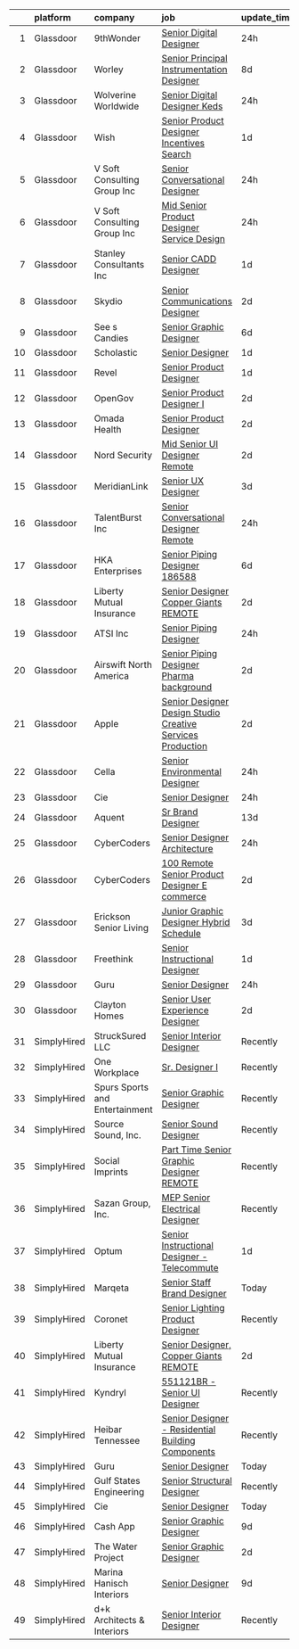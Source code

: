 

|    | platform    | company                        | job                                                                                                                                                                                                                                                                                                                                                                                                                                                                                                                                                                                                                                                                                                                                                                                                                                                                                                                                                                                                                                                                                                                                                                                                                                                                                                                                                                                                                                                        | update_time   | location          |
|---:|:------------|:-------------------------------|:-----------------------------------------------------------------------------------------------------------------------------------------------------------------------------------------------------------------------------------------------------------------------------------------------------------------------------------------------------------------------------------------------------------------------------------------------------------------------------------------------------------------------------------------------------------------------------------------------------------------------------------------------------------------------------------------------------------------------------------------------------------------------------------------------------------------------------------------------------------------------------------------------------------------------------------------------------------------------------------------------------------------------------------------------------------------------------------------------------------------------------------------------------------------------------------------------------------------------------------------------------------------------------------------------------------------------------------------------------------------------------------------------------------------------------------------------------------|:--------------|:------------------|
|  1 | Glassdoor   | 9thWonder                      | [Senior Digital Designer](https://www.glassdoor.com/partner/jobListing.htm?pos=125&ao=1136043&s=58&guid=00000183b150df5bb48de2e70a39a6c6&src=GD_JOB_AD&t=SR&vt=w&ea=1&cs=1_cc30ddd2&cb=1665127211172&jobListingId=1008190231849&jrtk=3-0-1geol1ns7k7i4801-1geol1nstikpf800-cb7411e0bf139416-)                                                                                                                                                                                                                                                                                                                                                                                                                                                                                                                                                                                                                                                                                                                                                                                                                                                                                                                                                                                                                                                                                                                                                              | 24h           | Denver, CO        |
|  2 | Glassdoor   | Worley                         | [Senior Principal Instrumentation Designer](https://www.glassdoor.com/partner/jobListing.htm?pos=115&ao=1136043&s=58&guid=00000183b150df5bb48de2e70a39a6c6&src=GD_JOB_AD&t=SR&vt=w&cs=1_508fca13&cb=1665127211171&jobListingId=1008168307892&jrtk=3-0-1geol1ns7k7i4801-1geol1nstikpf800-62cf84b96aa6bba4-)                                                                                                                                                                                                                                                                                                                                                                                                                                                                                                                                                                                                                                                                                                                                                                                                                                                                                                                                                                                                                                                                                                                                                 | 8d            | Houston, TX       |
|  3 | Glassdoor   | Wolverine Worldwide            | [Senior Digital Designer   Keds](https://www.glassdoor.com/partner/jobListing.htm?pos=123&ao=1136043&s=58&guid=00000183b150df5bb48de2e70a39a6c6&src=GD_JOB_AD&t=SR&vt=w&cs=1_a1372311&cb=1665127211172&jobListingId=1008188766415&jrtk=3-0-1geol1ns7k7i4801-1geol1nstikpf800-506b5f658ed652e7-)                                                                                                                                                                                                                                                                                                                                                                                                                                                                                                                                                                                                                                                                                                                                                                                                                                                                                                                                                                                                                                                                                                                                                            | 24h           | Waltham, MA       |
|  4 | Glassdoor   | Wish                           | [Senior Product Designer   Incentives   Search](https://www.glassdoor.com/partner/jobListing.htm?pos=121&ao=1136043&s=58&guid=00000183b150df5bb48de2e70a39a6c6&src=GD_JOB_AD&t=SR&vt=w&ea=1&cs=1_09f3822f&cb=1665127211172&jobListingId=1008187780938&jrtk=3-0-1geol1ns7k7i4801-1geol1nstikpf800-5a9618bd9fed060f-)                                                                                                                                                                                                                                                                                                                                                                                                                                                                                                                                                                                                                                                                                                                                                                                                                                                                                                                                                                                                                                                                                                                                        | 1d            | San Francisco, CA |
|  5 | Glassdoor   | V Soft Consulting Group  Inc   | [Senior Conversational Designer](https://www.glassdoor.com/partner/jobListing.htm?pos=107&ao=1110586&s=58&guid=00000183b150df5bb48de2e70a39a6c6&src=GD_JOB_AD&t=SR&vt=w&ea=1&cs=1_36a32d1c&cb=1665127211171&jobListingId=1008190234386&cpc=6FC5BA77C9A4CD78&jrtk=3-0-1geol1ns7k7i4801-1geol1nstikpf800-205408fc2122c28a--6NYlbfkN0D9RE-Si7ybiUgDiZLiiQYmpNk9Vbzm2gLbPAQW_p1zE3jUynzuC9mQeE4jvLF4MlRuMwsNyVehSCzXDr4CJGZuQE4EGez88N9kJDFi8tBe_6HhRZbuuJ94fDkARdSPiV5Po3WfwQT6EOQiFeT5aUH-hcsVTvVJjEoQmnPq2c58EWgj3SKDudNG2Ic8VePOblFJ8zoSQaKk5rfF1Bhj5_-QbuxCLL21bflcIw-UAqzSeCJbQD_OmznVxoadQe3HKklTn3JNULGdR8k49pwYOogvzmSundTPc9mo0puXFnFVx5ZLNqKozb2hA5ZtlGKj94wIaLmb96DsfNu3OhcTMf-QjvCrcQaY3Re2L9NAkFsT_DHvn7R-Xgw-6Js1ZJq0aOAP5VCrwC3AE3cJzSAp8x1g-wXt0go511f6z-tTVFG1X2z5MXBr833rtsEASzJFdz6D_253u8X0IkS8QXRDPytUdRlCuNP-sodVoAd_s2Gfq4GEy2Kl_CJxYhQ3xs3K7I77cEv5b6SiMtuP9v9Hnlkg)                                                                                                                                                                                                                                                                                                                                                                                                                                                                                                                                                                  | 24h           | Allentown, PA     |
|  6 | Glassdoor   | V Soft Consulting Group  Inc   | [Mid   Senior Product Designer Service Design](https://www.glassdoor.com/partner/jobListing.htm?pos=111&ao=1110586&s=58&guid=00000183b150df5bb48de2e70a39a6c6&src=GD_JOB_AD&t=SR&vt=w&ea=1&cs=1_30176fd8&cb=1665127211171&jobListingId=1008189720384&cpc=47CFDC01B3F81FAC&jrtk=3-0-1geol1ns7k7i4801-1geol1nstikpf800-33d1da362f0b922b--6NYlbfkN0D9RE-Si7ybiUgDiZLiiQYmpNk9Vbzm2gLbPAQW_p1zE3jUynzuC9mQeE4jvLF4MlTodmpEBS7SzM_ODubC4Avi1IkN4PD0i5HTSZ7D5ogx_-zKPFryIcGjk7U96WBam3I0473c3c59SFQWd3fXiO0UQoTHMOCrxHXgIQGqMLSUrSHSiXe3DpKDY4YB3vfayyN7DoK_ocYknjulsI3uS6sbiBes1It-2vfODFWNoiENRyltLWz_8e3LxGN_2BD1HQ6drZKwZQQQxJ_Rl9rtIiA3Xfd_Mno2aVMyMTHpO3JMuFRZQH6qYXAO83HjPhTMU4JBAUBmUBKjyHAQXkZILo_uBsx0l-HZxs42gykpWMl7ADbTlt7P-ypZHexLMmPAWPjfCRtSYCH0Mg5du0oBJml0SO_R7H2VqDo0wAaB5kOSB4wWXOJfbXusQZ8Mo6n9kokc8dfw1klUxuAyLCa3WQZhg2tmZ186bDh_WzWGril7z4U5jDTrXg0QFNbAG66y8DcF5cmMUavjWNe5GX8SsEkj)                                                                                                                                                                                                                                                                                                                                                                                                                                                                                                                                                    | 24h           | Allentown, PA     |
|  7 | Glassdoor   | Stanley Consultants  Inc       | [Senior CADD Designer](https://www.glassdoor.com/partner/jobListing.htm?pos=130&ao=1136043&s=58&guid=00000183b150df5bb48de2e70a39a6c6&src=GD_JOB_AD&t=SR&vt=w&cs=1_095fb3f1&cb=1665127211172&jobListingId=1008187112118&jrtk=3-0-1geol1ns7k7i4801-1geol1nstikpf800-7280f917e91338bf-)                                                                                                                                                                                                                                                                                                                                                                                                                                                                                                                                                                                                                                                                                                                                                                                                                                                                                                                                                                                                                                                                                                                                                                      | 1d            | Phoenix, AZ       |
|  8 | Glassdoor   | Skydio                         | [Senior Communications Designer](https://www.glassdoor.com/partner/jobListing.htm?pos=124&ao=1136043&s=58&guid=00000183b150df5bb48de2e70a39a6c6&src=GD_JOB_AD&t=SR&vt=w&ea=1&cs=1_8a5dd19b&cb=1665127211172&jobListingId=1008183968942&jrtk=3-0-1geol1ns7k7i4801-1geol1nstikpf800-002a4807f18c5ee6-)                                                                                                                                                                                                                                                                                                                                                                                                                                                                                                                                                                                                                                                                                                                                                                                                                                                                                                                                                                                                                                                                                                                                                       | 2d            | San Mateo, CA     |
|  9 | Glassdoor   | See s Candies                  | [Senior Graphic Designer](https://www.glassdoor.com/partner/jobListing.htm?pos=116&ao=1136043&s=58&guid=00000183b150df5bb48de2e70a39a6c6&src=GD_JOB_AD&t=SR&vt=w&cs=1_bbb78c5a&cb=1665127211172&jobListingId=1008175343017&jrtk=3-0-1geol1ns7k7i4801-1geol1nstikpf800-41abe781bbce297b-)                                                                                                                                                                                                                                                                                                                                                                                                                                                                                                                                                                                                                                                                                                                                                                                                                                                                                                                                                                                                                                                                                                                                                                   | 6d            | San Francisco, CA |
| 10 | Glassdoor   | Scholastic                     | [Senior Designer](https://www.glassdoor.com/partner/jobListing.htm?pos=126&ao=1136043&s=58&guid=00000183b150df5bb48de2e70a39a6c6&src=GD_JOB_AD&t=SR&vt=w&cs=1_fc7d896d&cb=1665127211172&jobListingId=1008187190715&jrtk=3-0-1geol1ns7k7i4801-1geol1nstikpf800-0fc276409c2fe321-)                                                                                                                                                                                                                                                                                                                                                                                                                                                                                                                                                                                                                                                                                                                                                                                                                                                                                                                                                                                                                                                                                                                                                                           | 1d            | New York, NY      |
| 11 | Glassdoor   | Revel                          | [Senior Product Designer](https://www.glassdoor.com/partner/jobListing.htm?pos=122&ao=1136043&s=58&guid=00000183b150df5bb48de2e70a39a6c6&src=GD_JOB_AD&t=SR&vt=w&ea=1&cs=1_fc0a6151&cb=1665127211172&jobListingId=1008186518065&jrtk=3-0-1geol1ns7k7i4801-1geol1nstikpf800-6c7894ba5e5d1375-)                                                                                                                                                                                                                                                                                                                                                                                                                                                                                                                                                                                                                                                                                                                                                                                                                                                                                                                                                                                                                                                                                                                                                              | 1d            | Brooklyn, NY      |
| 12 | Glassdoor   | OpenGov                        | [Senior Product Designer I](https://www.glassdoor.com/partner/jobListing.htm?pos=127&ao=1136043&s=58&guid=00000183b150df5bb48de2e70a39a6c6&src=GD_JOB_AD&t=SR&vt=w&ea=1&cs=1_d8415ef3&cb=1665127211172&jobListingId=1008184443378&jrtk=3-0-1geol1ns7k7i4801-1geol1nstikpf800-2f1bff5b8ffd431a-)                                                                                                                                                                                                                                                                                                                                                                                                                                                                                                                                                                                                                                                                                                                                                                                                                                                                                                                                                                                                                                                                                                                                                            | 2d            | Remote            |
| 13 | Glassdoor   | Omada Health                   | [Senior Product Designer](https://www.glassdoor.com/partner/jobListing.htm?pos=114&ao=1136043&s=58&guid=00000183b150df5bb48de2e70a39a6c6&src=GD_JOB_AD&t=SR&vt=w&ea=1&cs=1_3ab2fe2b&cb=1665127211171&jobListingId=1008184502401&jrtk=3-0-1geol1ns7k7i4801-1geol1nstikpf800-e9e5a12e285d9809-)                                                                                                                                                                                                                                                                                                                                                                                                                                                                                                                                                                                                                                                                                                                                                                                                                                                                                                                                                                                                                                                                                                                                                              | 2d            | San Francisco, CA |
| 14 | Glassdoor   | Nord Security                  | [Mid Senior UI Designer  Remote ](https://www.glassdoor.com/partner/jobListing.htm?pos=128&ao=1136043&s=58&guid=00000183b150df5bb48de2e70a39a6c6&src=GD_JOB_AD&t=SR&vt=w&cs=1_b8fe7734&cb=1665127211172&jobListingId=1008183050022&jrtk=3-0-1geol1ns7k7i4801-1geol1nstikpf800-42a8a3dbdb24c575-)                                                                                                                                                                                                                                                                                                                                                                                                                                                                                                                                                                                                                                                                                                                                                                                                                                                                                                                                                                                                                                                                                                                                                           | 2d            | Remote            |
| 15 | Glassdoor   | MeridianLink                   | [Senior UX Designer](https://www.glassdoor.com/partner/jobListing.htm?pos=104&ao=1110586&s=58&guid=00000183b150df5bb48de2e70a39a6c6&src=GD_JOB_AD&t=SR&vt=w&ea=1&cs=1_a0fb9be6&cb=1665127211170&jobListingId=1008180961023&cpc=84DBBAA61F05C438&jrtk=3-0-1geol1ns7k7i4801-1geol1nstikpf800-bc79e3f9cc29184a--6NYlbfkN0BpJU85slCBxu51wdayh4l4dncU0zonpMS47lWFpoRHGnkFo_RhAfJ7zgPXE4ktlPfXEf8_ml4qA17uEusxSiExkBBxV17bfS3KwZzAMkVCkSnT-nAHiiHpiF5mfUq-VXEq-Qj_wn62zrWt4lyUY9bbbO2RU5gHHy_s8JW3yJwvXKxp5d8-GdBU30_86VeXR14ueeVWPeNdgMx9FDc3MePRPc11wPmr7RIA8DO-M9Q-kEsXdSB4loOnCqAIdceqyV0RHsZsLLaBPKKa0pwyzeD9EHSNg3RsZYprZHE3RLdDhB6rRs_NxLabAGL2O6RUtedx0FbccUdhIjsMGwxV9L6MalFN9iMC2EpmL8ZNNOBTk_ayMF4RYtOmKBA8I8LAgCVgW8WhPzMq8UPY7FncSz4ZhoQO0M00E_YjDCdjLcg2VhpgfxiXT6uCBakl_09BiCQMSo79PxxWWVvD2HkcMmhQP1BjCdyXvQdp_12EeuX_U10c7dXhIb-x9F7b9ob0DJO__VGr3lwrnv39eG-VBN9m)                                                                                                                                                                                                                                                                                                                                                                                                                                                                                                                                                                              | 3d            | Remote            |
| 16 | Glassdoor   | TalentBurst  Inc               | [Senior Conversational Designer  Remote ](https://www.glassdoor.com/partner/jobListing.htm?pos=106&ao=1110586&s=58&guid=00000183b150df5bb48de2e70a39a6c6&src=GD_JOB_AD&t=SR&vt=w&ea=1&cs=1_628cde9f&cb=1665127211171&jobListingId=1008189146380&cpc=F41FEAB56D215062&jrtk=3-0-1geol1ns7k7i4801-1geol1nstikpf800-023d580630df8ec3--6NYlbfkN0AytblDjMhCTRr2PwXSTF3LlCyagmIhB_qBKYhkTsU9J6pvV_lWwrq0CuHUcQculQNkFLosXGUzWvTuFxf_KdHU5Zh22zJQix8pOwcwZcXpPMvc-rZfLFIULTIvohwPEzfC0_zRscbAoFR8efU41hgjdbjdtXAk1vhwZ6fkGPz8sUEZYOTKqmGys0JViDuHbbI_Ca5SCFwbbXSPqYAzoMDJMbYrYkeqdxMmoTR8MwoRPngb_hpffpcgVROHWFh03R8qMo1btg1fdO3u5DvevQpWa5BpNe3PIIytmPHE2XTK6jRErfuHYr0hNfMf9ElceQbSZxQCAgV-cbuJ2sgqO_VXQqLicpP2ckn2r6-IvhhjC1Q7oGwAyj3zy20EOcQjOwwuf8qpWxnQqzkNVqiYu4Ctjp8pcfOrSdjt0rWQSCq8HtD68oqy5PJq4iR8VRkFmM366kp5SziUXDALa-RkoH0EUQ4zdpEJOrk0csHqxOwSjyw2JbIhmyAvYN3ykOCUAhMiRGOmijVPOhlMiGlP7B7YpvWldABZzC0%3D)                                                                                                                                                                                                                                                                                                                                                                                                                                                                                                                                           | 24h           | Remote            |
| 17 | Glassdoor   | HKA Enterprises                | [Senior Piping Designer 186588](https://www.glassdoor.com/partner/jobListing.htm?pos=108&ao=1110586&s=58&guid=00000183b150df5bb48de2e70a39a6c6&src=GD_JOB_AD&t=SR&vt=w&ea=1&cs=1_f9454afb&cb=1665127211171&jobListingId=1008174123321&cpc=32EE424DE2B657EB&jrtk=3-0-1geol1ns7k7i4801-1geol1nstikpf800-43042e21171e7b19--6NYlbfkN0D2Zbx9XuZiwQ79GU-6D-_G_OF5jUrh-BR5XA-QHW_xVEvvOjbjwa9TzC44A7zOICtFTHilMOnx04jLJAONTLWlpUPDsgOIMygdOVcIY808OuHPTAK0elDLzTqgYomLuJDJp2AkRUEgVvSHLsFGUPJZGhAmZqeCxRHPWyO302OawFiCvW938j3AnHCorLdrD-WIFwbod8p8t4ZvePJp70tvKr1OegfgKsQEi3Tg2qwyou47ORThb7kpSgDA9_V7tnocMhYX8TOwX9zWBHYeJPytpAy7AdthsQM57o_yKU0B3FlUPfkXO3kXdScp0-2FrH_GP3RQ7SEUr7RIBrbFc9tNM5jIJlgHmuiXpJ-bH2YlhYujB5VsJ5gfl1ptcqX1TzMQokxK3dIQjFxWqCaIDVkQSJFTPo2jlAo3QPbh_SIjseoSAhGtkVMj6LmoHHhqzBeGCOycjBcHmMooFJtOXe32xTlMprI3MQeYNc0GWX9Cr5y6eipg3U7yWDEfVcnxJzwt96-s7GTwPjj3fJdXHp_Gp4d_3-Up5Xk%3D)                                                                                                                                                                                                                                                                                                                                                                                                                                                                                                                                                     | 6d            | Remote            |
| 18 | Glassdoor   | Liberty Mutual Insurance       | [Senior Designer  Copper Giants REMOTE](https://www.glassdoor.com/partner/jobListing.htm?pos=101&ao=1110586&s=58&guid=00000183b150df5bb48de2e70a39a6c6&src=GD_JOB_AD&t=SR&vt=w&cs=1_ed7f4693&cb=1665127211170&jobListingId=1008184080714&cpc=D2F1DE17EE1F43B9&jrtk=3-0-1geol1ns7k7i4801-1geol1nstikpf800-253a365a115c9ce4--6NYlbfkN0D19kSVUiNzG2UWy1lRGehFMusHrHGUl8ru40ax50wmt2hEk1GE1yJpaNJle3AtKCEh3QoRDkRe4YZr0LJp7GFGRf1IpTJR5TU76yvCB7dHRirLPFour9nBcIjAwv9lm29EvQpgoCL5gwuz5DAtv4rdZadcyMN-meYiqwiA2XVXwKcXhYgAqwyRY02r83j10btIevMTf7CLCEY6G6HI-_1pInIL2l8u6QEXe91WKFOpjfpOEszT4MtrS-lcEmo6L_BVOZKC1g9ddBiRnugunbdPP05UJHJ7oo1jfHtAmseDusnn0TcYHNd43oLNfEj6GO_R20hz0zMGRcMSNzY8dNTpcJLfrfoQQms5bSEFV6PKiETYJulAd4Xv-7OikO_MqOpyX_eJAdi5r6oll5Mbmb_no1r_gyuMdDs6lPL6DsJsIa_D5_GkfDthSGD5CdcWTuhEA-Kbkp6NNoSi4yxK2U8rcRJm0GxOh0Gcm-TLRo6nN4tQmdiNrUnQCTWWvCqJifDqs30SbKHvKBKJrrWZgH7sZK_8YdTDvLia42CDp4_c4LytRrgjd80_HM4hwdLdeEjXHpkh2U6LViUFpr0ztmlVrbWY8OZR-7av8EohnZlXnf2zpoiDx7axyXg1K-xnKDP_pIZftTO4lbrFq-eN1eJh)                                                                                                                                                                                                                                                                                                                                                                                                                                | 2d            | Remote            |
| 19 | Glassdoor   | ATSI  Inc                      | [Senior Piping Designer](https://www.glassdoor.com/partner/jobListing.htm?pos=102&ao=1110586&s=58&guid=00000183b150df5bb48de2e70a39a6c6&src=GD_JOB_AD&t=SR&vt=w&ea=1&cs=1_470df996&cb=1665127211170&jobListingId=1008189666004&cpc=61B26E8FEFFA679F&jrtk=3-0-1geol1ns7k7i4801-1geol1nstikpf800-9cdbe9fccfae86d2--6NYlbfkN0AhdSbFz5BdA_3TwigXriOxIUogiN5ffqVaIpl54vHR4yQtNq9NkpYf34ByLamoqwhSsPZAYtvCXu-jbcHprA01Y_d9HvTeN7mNoPvZUerB1ubYu4aunq5awGjQ6Tse4brjhywyUiwi6n_BItUAb_icp7xdP5dKe6IOVMpE7uABBqIqjP48J8f233EwTpwI-piHy5Ui4kfwVo1y2RIJwWG2BmE7H8GjrgSSIgVf2P5G9XgOdH1xUvNfXb0sNLbGz0sPADndHo58csytJJSAZrAmd4Bb3PmsMO9tF1g8MmCjTTZLj_hnT8UuBbGTn2H0VRS7kwvc8rFWDTt0JiJGtJMowZrd7EiYZbEK7W0DJn9_3Ysdu8z19qlH7OgRFJzZj1Pj6xlPqNXQXsWUrB-XJl17y9F1ImoV5CXnv4pY-koNTcZmTnbXatuQ5QFOqUcr93SQ5PQ50PK_KbxXyF9wEwIKUWkowxRaOukymYooPdK70LmMPi88tnuCytfHvPH0pDX3oNjjnZD94AYPdoY_xrcq)                                                                                                                                                                                                                                                                                                                                                                                                                                                                                                                                                                          | 24h           | Remote            |
| 20 | Glassdoor   | Airswift North America         | [Senior Piping Designer  Pharma background ](https://www.glassdoor.com/partner/jobListing.htm?pos=112&ao=1110586&s=58&guid=00000183b150df5bb48de2e70a39a6c6&src=GD_JOB_AD&t=SR&vt=w&ea=1&cs=1_d7945b66&cb=1665127211171&jobListingId=1008183328973&cpc=2CAED5C921A5F994&jrtk=3-0-1geol1ns7k7i4801-1geol1nstikpf800-d89b07dc437ab631--6NYlbfkN0BxeoPP31zYY_GK72otIeOb5Qv0eBBmFOxzKFptG6u8EsVTQXS32Zv-z0ZTP9sOAKcMMlexzsMmLve_DJdh7NF1q9qKRtsp-bj3IuZHnxtc8eMk52cb6QA6JnedpABXYy-XAMmrr74rHUZaGta1mBxG5W6M63hSVbnwBvBAmjEtpTIbsuPZyCbivvFU2R1YkyvdzaWP0M-VvlrxbW7CZv7cK59jGzip1dpzrnPafRtxEdKFM6NBt3MZhYlYTGPPbRWb1N8NEeM-9ivKL_C7ISak40pmYn4n1j1FATWS3GEpg2nYgdLGOQRPzCUaNDdpNbljlbGHJd88AAu6p-xOHyNCPRWCM08Ibe5qzfS9yYlEhI1t4pDiP7gQNbuFI8htZ-RufoTQ_mLwMyxhdHML9avanr_KtG8F3YzJHaF8tNqWadOkauSJzrIu8n5_s_TDoKwCS0pY8My6bdBoYlOTho4YqsVbZoBKDjN3sHHktHTIA392VOeNw7pElknr5ZOY1J-CzwPPuQZPLwasrbS0jXqxanU1tJKOGcNxNoqok_8bX_5hpb44hHUv)                                                                                                                                                                                                                                                                                                                                                                                                                                                                                                                      | 2d            | Remote            |
| 21 | Glassdoor   | Apple                          | [Senior Designer  Design Studio   Creative Services   Production](https://www.glassdoor.com/partner/jobListing.htm?pos=118&ao=1136043&s=58&guid=00000183b150df5bb48de2e70a39a6c6&src=GD_JOB_AD&t=SR&vt=w&cs=1_2003f317&cb=1665127211172&jobListingId=1008182978861&jrtk=3-0-1geol1ns7k7i4801-1geol1nstikpf800-e7cb98bd1f643f9c-)                                                                                                                                                                                                                                                                                                                                                                                                                                                                                                                                                                                                                                                                                                                                                                                                                                                                                                                                                                                                                                                                                                                           | 2d            | Culver City, CA   |
| 22 | Glassdoor   | Cella                          | [Senior Environmental Designer](https://www.glassdoor.com/partner/jobListing.htm?pos=103&ao=1110586&s=58&guid=00000183b150df5bb48de2e70a39a6c6&src=GD_JOB_AD&t=SR&vt=w&cs=1_0a6dd070&cb=1665127211170&jobListingId=1008190964835&cpc=8795CF9063CD573D&jrtk=3-0-1geol1ns7k7i4801-1geol1nstikpf800-c47c7266da47d082--6NYlbfkN0ABL5jwqrJX8j4-zsE1pdctockIOMh3bUiDojLxDHSgfjY1UHgK1fFla9XY4G8Nc6ow9cRQlLedsbvse3_6BoxMsCKBVBpV7C1HFHXNR3WYsVY68xH7LbaOH27EjyCBH1uuhx8zAflRp_AO7TKVWlD179KjgSOroGlsKzEGhhL7UUYHNX4y2zA13SNhMQUaS2cSSBUjUIHyWCvFUV9RPjUszYoPE7ewnnxR6puiz3_711pWHR8LOC9JiKKffwht2cs0THnBvX8kGcQxSu6v_I8n3mUCxiEZ2Pg6LEGNefJFKqM6HmxGyEu5808uH-Idt0Jvjfz_mnRLeN7K6ufxUia2Scl9ew3CpwKSfR59GhM0FNeO5sWXZ0q78oMQvoWuA_OhuQpmBJfjteQ5bREKzWmpuxiE55jilcw3Ia7j2GQ4BxP3ukmFDgH1eOwrAW1Q4llt3-e8YVlcel9iEJCztUqOwHjMMSRXOWcoX5Gon7ziIBNbqowtpJKgrRjN4rAo5DMI350j044Ik0f2N_2WgCQ1vCH4R-fEodePTewH6uDWAq5FeTrCNUzQW54G53zrobgA_O8v3iql9U0gJbTb2Jbng0jcb3dDjR7O4yhS___RZs2mJbAaebC8FO7jgVQuu9NoMTHkC19Sm-eoGdSol2G4VaxGeFpdz__UEzJt-a86pvplbrqlOnpKCtOu10GJ3Um0TMPAH1W-Uyfg-JNFcQMU84L7vkx_vh8LAUi8j9dPaCULPk2t7pWsNQaQ3BV_31M%3D)                                                                                                                                                                                                                                                                                                                          | 24h           | Manhattan         |
| 23 | Glassdoor   | Cie                            | [Senior Designer](https://www.glassdoor.com/partner/jobListing.htm?pos=119&ao=1136043&s=58&guid=00000183b150df5bb48de2e70a39a6c6&src=GD_JOB_AD&t=SR&vt=w&ea=1&cs=1_c450dadf&cb=1665127211172&jobListingId=1008189855142&jrtk=3-0-1geol1ns7k7i4801-1geol1nstikpf800-3b60905bc29d543b-)                                                                                                                                                                                                                                                                                                                                                                                                                                                                                                                                                                                                                                                                                                                                                                                                                                                                                                                                                                                                                                                                                                                                                                      | 24h           | Remote            |
| 24 | Glassdoor   | Aquent                         | [Sr  Brand Designer](https://www.glassdoor.com/partner/jobListing.htm?pos=110&ao=1110586&s=58&guid=00000183b150df5bb48de2e70a39a6c6&src=GD_JOB_AD&t=SR&vt=w&cs=1_19663cee&cb=1665127211171&jobListingId=1008158949565&cpc=2CAED5C921A5F994&jrtk=3-0-1geol1ns7k7i4801-1geol1nstikpf800-b75b6e228a9ebd21--6NYlbfkN0DMrcEu7yrtATojKJA7cEzGQ3FdRGWLh0CZQInL4ECGI9gD0Wolx9R2EDT7B77c2cSK4Be_rvEyis4Rsu7Yc0uv-XblRQZFns8dK6O9dsmxHlR1JMBWlibqX58e0T0pMQ3HjgQJhhYGYem8pEpzRGOn5DSWQzgZ0Ra6VjTbYSdZD7naR4SSwbY7CyGjOc9Ze5EZ080mY_97xncRlfBOJAYe1wN-uMHEzy2Kwwgsk6Cg6Shi2lXxClbIpHIjfcW4IxjZGRG00gFafK3wRe1DRoHY-ZWfCj0Ttv4lX8o52-BxUSUSexfLExGw7ye3O2ybvBHmcvhY_t0VJnuWcI849Hcprt8-TE7EXHlarr7vsZUE-SVwvp_FsTQnERNKnYnxMs_5-u3qXZ9yP5OL9JrUTx3JCGADH2koWXwqUQ_irZ7fU9ym1twHiM_lqS68OpomW14hv_pjDnfNmLjiSCfcdEt79-t7-xw4IoA%3D)                                                                                                                                                                                                                                                                                                                                                                                                                                                                                                                                                                                                                                     | 13d           | Remote            |
| 25 | Glassdoor   | CyberCoders                    | [Senior Designer  Architecture ](https://www.glassdoor.com/partner/jobListing.htm?pos=109&ao=1110586&s=58&guid=00000183b150df5bb48de2e70a39a6c6&src=GD_JOB_AD&t=SR&vt=w&ea=1&cs=1_100f5462&cb=1665127211171&jobListingId=1008190928620&cpc=6FC5BA77C9A4CD78&jrtk=3-0-1geol1ns7k7i4801-1geol1nstikpf800-4c7a229eff6c9f8a--6NYlbfkN0CpFJQzrgRR8WqXWK1qKKEqALWJw739KlKqr2H-MSI4eoBlI4EFrmor2FYZMP3muM02T08-2umJJgPuZskbBYSWrwaSwx2wb8ofOv6aNzPMun-nROymEigxqIC1YGQrwsRAJAzItL6KpNqguVWyE5NQSc-Acu6vRIpuC17iN0zbdqIgHlWtyDeq2eBISO6Ff5uREWFTjP0JBpa4c_2qrhrAYPAhMhjyQCqqAc7g6kHgpplPDGgsChTVKdGmYSSoWL2FD-5DDILYfcXjOm4jsWvSWW8guAbhM0ec4whkPT007KGLH3mLQh6SaLJlmuyshV6G4x2jQUXDrWNkCVveEmGIwuFI63RK9AqDVUFC3juFawMe65V6E6cuPXih5xDT18HoLDdfCxwsL5crTvA0m7ora8fL1XECGwGbLhaTd2z2egnmNQL1bh7lfn1LZLlLOWTv5VMyfaJBWYr4CsJc01K5_JzxWsDHifsPMGrYLau-4bvPILdvF8jPEHsv89dv_OVNRQ3ov4cKc3FTpa_DZ72WKt8HtTkk38uy69CYrDHCpSnrzbHC_3SrP3jdWagRVcNka0xDJilSSruO6OdWhiYJPBfGtqkX444dLF8AV2E-HPLpSv6GHaNy919A6UD56iKNjGOVEZNfDTnPk8AJ3A_l1DhuJN4sH_jKr54dmf0pnsQw1SZ__1_CKxbqjcLapLUzQoUDbYkuCL7AUuO0bMXEylvLGygJb2NITDpiB2tvjaZN4FMqz8zFscWEotjiEAQ4fILT-ZrdO8t4VycFoCfpS1_G4wRIAFGnQDaKtUDO1k6BUDcFHp5LQNjlYBkDq4DC6hoZBpySrDNh-8W1ukgTYM5fQ5DsnFqTgqyJf475wg-vHwfn3v2mV6s8Okjiun4HjRGBZc7ciHWEbEs3Oepl1OfUMu-hpLfr8_XNoNDZgvXD9ywAraDoKiL6flbYV8qm0msfXyPmZ539stoIG_zObV0eYXyaQ_zB5bMsnNz4mjhrc0Yoj-_hHA6o-ddPogXbPDOvpTQkSDIln2l7lYvAfWXwEEo4hyjWeizNvjn6aQ%3D%3D)      | 24h           | Oakland, CA       |
| 26 | Glassdoor   | CyberCoders                    | [100  Remote  Senior Product Designer  E commerce ](https://www.glassdoor.com/partner/jobListing.htm?pos=113&ao=1110586&s=58&guid=00000183b150df5bb48de2e70a39a6c6&src=GD_JOB_AD&t=SR&vt=w&ea=1&cs=1_31a78dd4&cb=1665127211171&jobListingId=1008184116050&cpc=AC285F3A3ECA6BB0&jrtk=3-0-1geol1ns7k7i4801-1geol1nstikpf800-f58d2acc817067e0--6NYlbfkN0CpFJQzrgRR8WqXWK1qKKEqALWJw739KlKqr2H-MSI4eoBlI4EFrmor2FYZMP3muM3TdYFiBFjcT2wwZQOGTPOq2BVIH1GHVUh18pHh3m5IOo0a2xVJSDka8stA5H01as8IfZqHn42i6RFENxZ3xKvjUJetYpst8tKkXi0jvVc6P69sdcfw3YH8rDCJdGX4MfDSHc4wt1lrs2_WjAXqAZLdsx8ZXEFNVYHUvHlQQ_l-L8oHmObrzAqQnnp7JuUdx6JGAIdL1AwFCVV_FtaTLmTD3jTGsPmSjwrO3hBhSzQyCOysPX_pza9Xuv14ybp1uySMAKo8PA7jcLuu1souXbl1mVaPDAMeEPMKrDMdqqnMoq3AOKjW7o-lEQiRIuGEfDOxvqXRPHg-VHnHoA-mthotg9CnFC378_OwYHODL0zw-skv2WpfyUOzGV6Dt4HRSihebWfux4dzacjgYvM79P3_RoY9WxQTHMjbkPGr8POePTy96Z_gIpf_hTFJIeqKrK3txIbcF9BGx_BIO-PDsT5Fb4tLZsvRrRLouK3fiD9UuWF1d6RuAo9qnJtP2jdp_yy4TVC9_nXzhSp48sl4X0nkiocU9WV4yGAaQBQNoJD-73lKILWePy3DK7A01oY2LnqAEdIbf4FnBttbXp8dWZp48xvDBzH18T-k3YVtiVmHHjPKHnqW-n8Xh6cXp61Kfwrevha5IFShPRo5uFbTsr_kEDBOo4VRYcpR8lwTwHpspKmzEWmPkTaR8HZ2W92mxel4uplReV0fiK0eGzhwTj7VaASsWz_upHkyOI2oenuwlwkzjTvthDuQ_pM2rGIgaprdkA0dzJoP-7eLCYj6vjeICSDrMcj1kTtq8N2BxBdzwBaycc3PZ4gZAKKCjXng-o_lnvXKEVd25V6Q7ZN_uSXVSEnEDxlGZ4IVL6Br_2YT7Kmbta5l4wcPZVYHzKJegKCSGvNiGOX6MU7bMU_Ql6KegClHkdDGPE7EMRHhto-mmCTuzBf4G6N88Viu8udsKz7yv-zSxFz_YNQ4JroLf6DoHMLz62vMgCA%3D) | 2d            | Los Angeles, CA   |
| 27 | Glassdoor   | Erickson Senior Living         | [Junior Graphic Designer  Hybrid Schedule](https://www.glassdoor.com/partner/jobListing.htm?pos=105&ao=1110586&s=58&guid=00000183b150df5bb48de2e70a39a6c6&src=GD_JOB_AD&t=SR&vt=w&cs=1_1f3a0165&cb=1665127211170&jobListingId=1008181622820&cpc=334ABAF5D42DC775&jrtk=3-0-1geol1ns7k7i4801-1geol1nstikpf800-0951b05987dfed0f--6NYlbfkN0Aw3paYmwU6FofVDdXTN6b2jRH4engFYV06vIOeUBvgcMPmiZAagjCk1RrrziBtCf7tpnaIWTetQkU4Bk801G2TR76OEPdi5tqiW5RJSEKhClqLDEX6Edi6ruZ8jWTKy4HMvfAcukzUPcxMktpIdwdVjvOEItJhGX0NcMu91RrkW8vjKZfufOqInYnMQBY0gZxtBvoOHAyD6j_V8Xo5zghzvfsAXwytnd0j9ID2l6j5NCq1ac45zED0Naf_oGYcRAGvWIBn-0l0CGdeSrI5-j__Fe9y0-rOoo5TrcDfAFKTXG8yUSTbx8sZMilyNq3-s12AviAp59PJcZQuURMmqmgED4lE4ouRcC0puow02ACHU_VkciINhUxJ0XfHv4gS5G9hEFo2PDNqWVDRjYj56aoBVpy_35QjiOk97LcQARnGuYOq7CNPSkshxRTsyuewiqRRRvHBsJV_Q_hUaX-lO_4UBvWHb0-Qz0Ok4E9PbkJGF_o4QA2U-vnXPLLQnncVgmCeYrlXu79wSVK68Cu89TQ08eUzDY9MSMF9BF8KnyaKXg%3D%3D)                                                                                                                                                                                                                                                                                                                                                                                                                                                                                                                                 | 3d            | Baltimore, MD     |
| 28 | Glassdoor   | Freethink                      | [Senior Instructional Designer](https://www.glassdoor.com/partner/jobListing.htm?pos=117&ao=1136043&s=58&guid=00000183b150df5bb48de2e70a39a6c6&src=GD_JOB_AD&t=SR&vt=w&ea=1&cs=1_63d513a4&cb=1665127211172&jobListingId=1008187081136&jrtk=3-0-1geol1ns7k7i4801-1geol1nstikpf800-56be43986bcd7aeb-)                                                                                                                                                                                                                                                                                                                                                                                                                                                                                                                                                                                                                                                                                                                                                                                                                                                                                                                                                                                                                                                                                                                                                        | 1d            | Remote            |
| 29 | Glassdoor   | Guru                           | [Senior Designer](https://www.glassdoor.com/partner/jobListing.htm?pos=120&ao=1136043&s=58&guid=00000183b150df5bb48de2e70a39a6c6&src=GD_JOB_AD&t=SR&vt=w&ea=1&cs=1_83f75313&cb=1665127211172&jobListingId=1008189536597&jrtk=3-0-1geol1ns7k7i4801-1geol1nstikpf800-a057492b65b26772-)                                                                                                                                                                                                                                                                                                                                                                                                                                                                                                                                                                                                                                                                                                                                                                                                                                                                                                                                                                                                                                                                                                                                                                      | 24h           | Remote            |
| 30 | Glassdoor   | Clayton Homes                  | [Senior User Experience Designer](https://www.glassdoor.com/partner/jobListing.htm?pos=129&ao=1136043&s=58&guid=00000183b150df5bb48de2e70a39a6c6&src=GD_JOB_AD&t=SR&vt=w&ea=1&cs=1_f4fd3904&cb=1665127211173&jobListingId=1008183228118&jrtk=3-0-1geol1ns7k7i4801-1geol1nstikpf800-33ce38dde59fbd90-)                                                                                                                                                                                                                                                                                                                                                                                                                                                                                                                                                                                                                                                                                                                                                                                                                                                                                                                                                                                                                                                                                                                                                      | 2d            | Remote            |
| 31 | SimplyHired | StruckSured LLC                | [Senior Interior Designer](https://www.simplyhired.com/job/xA4oXDNQAtjFEKZbHbKCohF2UYGnbPhbzc4KRtGgkJGmFgFsisxLlA?q=senior+designer)                                                                                                                                                                                                                                                                                                                                                                                                                                                                                                                                                                                                                                                                                                                                                                                                                                                                                                                                                                                                                                                                                                                                                                                                                                                                                                                       | Recently      | Hood River, OR    |
| 32 | SimplyHired | One Workplace                  | [Sr. Designer I](https://www.simplyhired.com/job/FgOvnt3h-6Pakm58Y4ivkWSEQPsfB9jsPRwMXgrGjnKPmobREiibNg?q=senior+designer)                                                                                                                                                                                                                                                                                                                                                                                                                                                                                                                                                                                                                                                                                                                                                                                                                                                                                                                                                                                                                                                                                                                                                                                                                                                                                                                                 | Recently      | Sunnyvale, CA     |
| 33 | SimplyHired | Spurs Sports and Entertainment | [Senior Graphic Designer](https://www.simplyhired.com/job/B041PU2VE31Tx3Sa0nKWRjsBbPqqxa-DbAl92yAiBTEE_HecvTrxBA?q=senior+designer)                                                                                                                                                                                                                                                                                                                                                                                                                                                                                                                                                                                                                                                                                                                                                                                                                                                                                                                                                                                                                                                                                                                                                                                                                                                                                                                        | Recently      | San Antonio, TX   |
| 34 | SimplyHired | Source Sound, Inc.             | [Senior Sound Designer](https://www.simplyhired.com/job/mw3datBFZnSnzm3SFniNFlYC60OHbjYX1kgvM61bk-lO-0QBaaabnQ?q=senior+designer)                                                                                                                                                                                                                                                                                                                                                                                                                                                                                                                                                                                                                                                                                                                                                                                                                                                                                                                                                                                                                                                                                                                                                                                                                                                                                                                          | Recently      | Remote            |
| 35 | SimplyHired | Social Imprints                | [Part Time Senior Graphic Designer REMOTE](https://www.simplyhired.com/job/-zvFLBpSZsjrGLrKqmMI4i2VH5-GlD9yud5bcwzox6-3mdu-ZL9olg?q=senior+designer)                                                                                                                                                                                                                                                                                                                                                                                                                                                                                                                                                                                                                                                                                                                                                                                                                                                                                                                                                                                                                                                                                                                                                                                                                                                                                                       | Recently      | Remote            |
| 36 | SimplyHired | Sazan Group, Inc.              | [MEP Senior Electrical Designer](https://www.simplyhired.com/job/SwdumVZzOq8fLFZDUFgnemgvlM40NMPrA3TLPTFsBLPp6kejTdNT6g?q=senior+designer)                                                                                                                                                                                                                                                                                                                                                                                                                                                                                                                                                                                                                                                                                                                                                                                                                                                                                                                                                                                                                                                                                                                                                                                                                                                                                                                 | Recently      | Seattle, WA       |
| 37 | SimplyHired | Optum                          | [Senior Instructional Designer - Telecommute](https://www.simplyhired.com/job/FqWh4Jnttjam48sx1jlfE0A09vMsArbH19IewSLABXxQ8e_DqaTYcQ?q=senior+designer)                                                                                                                                                                                                                                                                                                                                                                                                                                                                                                                                                                                                                                                                                                                                                                                                                                                                                                                                                                                                                                                                                                                                                                                                                                                                                                    | 1d            | San Antonio, TX   |
| 38 | SimplyHired | Marqeta                        | [Senior Staff Brand Designer](https://www.simplyhired.com/job/cvlgC8N1o_GBTRaJNhmAJSphOKGMI373vCY2J2Vyd7ghpRlUckqjyw?q=senior+designer)                                                                                                                                                                                                                                                                                                                                                                                                                                                                                                                                                                                                                                                                                                                                                                                                                                                                                                                                                                                                                                                                                                                                                                                                                                                                                                                    | Today         | Oakland, CA       |
| 39 | SimplyHired | Coronet                        | [Senior Lighting Product Designer](https://www.simplyhired.com/job/RfGhSWtuJ_lg6SsxwQD_ajD3-LAV4Tdv2X1UfMnbVnV2FPULJvEhtw?q=senior+designer)                                                                                                                                                                                                                                                                                                                                                                                                                                                                                                                                                                                                                                                                                                                                                                                                                                                                                                                                                                                                                                                                                                                                                                                                                                                                                                               | Recently      | Totowa, NJ        |
| 40 | SimplyHired | Liberty Mutual Insurance       | [Senior Designer, Copper Giants REMOTE](https://www.simplyhired.com/job/UBTR89F2paoqhngAz4IcEQpfhu_j7kTgkV2Wxf-bEphEEv34Pdvglw?q=senior+designer)                                                                                                                                                                                                                                                                                                                                                                                                                                                                                                                                                                                                                                                                                                                                                                                                                                                                                                                                                                                                                                                                                                                                                                                                                                                                                                          | 2d            | Remote            |
| 41 | SimplyHired | Kyndryl                        | [551121BR - Senior UI Designer](https://www.simplyhired.com/job/ln0q34g6s9axBOm-rTUWAVtLoFSFqQUKmESbQP3-Av_kUwzfaMU9MQ?q=senior+designer)                                                                                                                                                                                                                                                                                                                                                                                                                                                                                                                                                                                                                                                                                                                                                                                                                                                                                                                                                                                                                                                                                                                                                                                                                                                                                                                  | Recently      | Remote            |
| 42 | SimplyHired | Heibar Tennessee               | [Senior Designer - Residential Building Components](https://www.simplyhired.com/job/LZNz9XFG3wNaY66UPqBKqeAY3BQmxjmYXYHekdoJ9RaImSvgmkDqpw?q=senior+designer)                                                                                                                                                                                                                                                                                                                                                                                                                                                                                                                                                                                                                                                                                                                                                                                                                                                                                                                                                                                                                                                                                                                                                                                                                                                                                              | Recently      | Westmoreland, TN  |
| 43 | SimplyHired | Guru                           | [Senior Designer](https://www.simplyhired.com/job/1IhasGC68JOEzObkxydhfGsGkduQR4_20DUsFk5SwmsFbIjhwhkQcQ?q=senior+designer)                                                                                                                                                                                                                                                                                                                                                                                                                                                                                                                                                                                                                                                                                                                                                                                                                                                                                                                                                                                                                                                                                                                                                                                                                                                                                                                                | Today         | Remote            |
| 44 | SimplyHired | Gulf States Engineering        | [Senior Structural Designer](https://www.simplyhired.com/job/sWJd1AGBak9VNt3CPVsgwTwNrV3bBNKewzpRUnDXFBcJp5E1I2CC8Q?q=senior+designer)                                                                                                                                                                                                                                                                                                                                                                                                                                                                                                                                                                                                                                                                                                                                                                                                                                                                                                                                                                                                                                                                                                                                                                                                                                                                                                                     | Recently      | Mobile, AL        |
| 45 | SimplyHired | Cie                            | [Senior Designer](https://www.simplyhired.com/job/PghwDlub_d2DdLK0rFjkAMy117-eoS_Mo8NEUxmlGxWoYEc-oKKx3w?q=senior+designer)                                                                                                                                                                                                                                                                                                                                                                                                                                                                                                                                                                                                                                                                                                                                                                                                                                                                                                                                                                                                                                                                                                                                                                                                                                                                                                                                | Today         | Remote            |
| 46 | SimplyHired | Cash App                       | [Senior Graphic Designer](https://www.simplyhired.com/job/K__8bUYq1yGBVw5b2bYJnW-VPuSRo6mcH5j6rq06WKsMFiUNrv-SYg?q=senior+designer)                                                                                                                                                                                                                                                                                                                                                                                                                                                                                                                                                                                                                                                                                                                                                                                                                                                                                                                                                                                                                                                                                                                                                                                                                                                                                                                        | 9d            | New York, NY      |
| 47 | SimplyHired | The Water Project              | [Senior Graphic Designer](https://www.simplyhired.com/job/voNLLdHLrHrLXJlUwBuALv3dizlCmFqMPBTLjgKBn9uaCYdPyfRGAg?q=senior+designer)                                                                                                                                                                                                                                                                                                                                                                                                                                                                                                                                                                                                                                                                                                                                                                                                                                                                                                                                                                                                                                                                                                                                                                                                                                                                                                                        | 2d            | United States     |
| 48 | SimplyHired | Marina Hanisch Interiors       | [Senior Designer](https://www.simplyhired.com/job/X49Ff-coGytMfBQjaynsikizhXc6rmvbVCt8CecwoX-_YQzBXQPczg?q=senior+designer)                                                                                                                                                                                                                                                                                                                                                                                                                                                                                                                                                                                                                                                                                                                                                                                                                                                                                                                                                                                                                                                                                                                                                                                                                                                                                                                                | 9d            | Greenwich, CT     |
| 49 | SimplyHired | d+k Architects & Interiors     | [Senior Interior Designer](https://www.simplyhired.com/job/9KA6xRGd2Ae6PcSM0xCb-lWA1Cn_ea5YIPBzPDvAhBF3nWvziyD9pQ?q=senior+designer)                                                                                                                                                                                                                                                                                                                                                                                                                                                                                                                                                                                                                                                                                                                                                                                                                                                                                                                                                                                                                                                                                                                                                                                                                                                                                                                       | Recently      | Chicago, IL       |